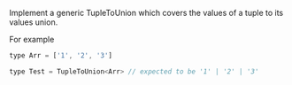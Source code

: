 Implement a generic TupleToUnion<T> which covers the values of a tuple to its values union.

For example

```javascript
type Arr = ['1', '2', '3']

type Test = TupleToUnion<Arr> // expected to be '1' | '2' | '3'
```